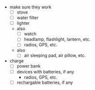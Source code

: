 - make sure they work
  - [ ] stove
  - [ ] water filter
  - [ ] lighter
  - also
    - [ ] watch
    - [ ] headlamp, flashlight, lantern, etc.
    - [ ] radios, GPS, etc.
  - also
    - [ ] air sleeping pad, air pillow, etc.
- charge
  - [ ] power bank
  - [ ] devices with batteries, if any
    - radios, GPS, etc.
  - [ ] rechargable batteries, if any
